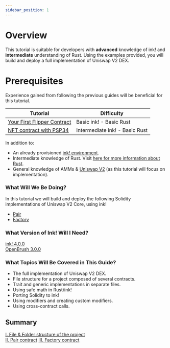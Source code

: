 ```yaml
---
sidebar_position: 1
---
```

# Overview

This tutorial is suitable for developers with **advanced** knowledge of ink! and **intermediate** understanding of Rust. Using the examples provided, you will build and deploy a full implementation of Uniswap V2 DEX.

# Prerequisites

Experience gained from following the previous guides will be beneficial for this tutorial.

| Tutorial                                                                   | Difficulty                     |
|----------------------------------------------------------------------------|--------------------------------|
| [Your First Flipper Contract](../flipper-contract/flipper-contract.md)              | Basic ink! -  Basic Rust       |
| [NFT contract with PSP34](../nft/nft.md)              | Intermediate ink! -  Basic Rust       |          

In addition to:
- An already provisioned [ink! environment](/docs/build/environment/ink_environment.md).
- Intermediate knowledge of Rust. Visit [here for more information about Rust](https://www.rust-lang.org/learn).
- General knowledge of AMMs & [Uniswap V2](https://docs.uniswap.org/contracts/v2/overview) (as this tutorial will focus on implementation).

### What Will We Be Doing?
In this tutorial we will build and deploy the following Solidity implementations of Uniswap V2 Core, using ink!
- [Pair](https://github.com/Uniswap/v2-core/blob/master/contracts/UniswapV2Pair.sol)
- [Factory](https://github.com/Uniswap/v2-core/blob/master/contracts/UniswapV2Factory.sol)

### What Version of Ink! Will I Need?
[ink! 4.0.0](https://github.com/paritytech/ink/tree/v4.0.0)   
[OpenBrush 3.0.0](https://github.com/727-Ventures/openbrush-contracts/tree/3.0.0)

### What Topics Will Be Covered in This Guide?
- The full implementation of Uniswap V2 DEX.
- File structure for a project composed of several contracts.
- Trait and generic implementations in separate files.
- Using safe math in Rust/ink!
- Porting Solidity to ink!
- Using modifiers and creating custom modifiers.
- Using cross-contract calls.

## Summary
[I. File & Folder structure of the project](./Structure/file-structure.md)    
[II. Pair contract](./Pair/psp22.md)
[III. Factory contract](./Factory/getters.md)
